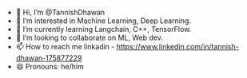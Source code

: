 - 👋 Hi, I’m @TannishDhawan
- 👀 I’m interested in Machine Learning, Deep Learning.
- 🌱 I’m currently learning Langchain, C++, TensorFlow. 
- 💞️ I’m looking to collaborate on ML, Web dev.
- 📫 How to reach me linkadin - https://www.linkedin.com/in/tannish-dhawan-175877229
- 😄 Pronouns: he/him 
  


